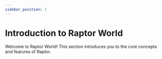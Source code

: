 ```yaml
---
sidebar_position: 1
---
```


# Introduction to Raptor World

Welcome to Raptor World! This section introduces you to the core concepts and features of Raptor.

